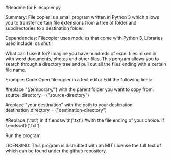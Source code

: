 #Readme for Filecopier.py

Summary:
File copier is a small program written in Python 3 which allows you 
to transfer certain file extensions from a tree of folder and 
subdirectories to a destination folder.

Dependencies:
Filecopier uses modules that come with Python 3.
Libraries used include:
os
shutil

What can I use it for? 
Imagine you have hundreds of excel files mixed in with word documents,
photos and other files. This porgram allows you to search through a
directory tree and pull out all the files ending with a certain file name.



Example: Code
Open filecopier in a text editor
Edit the following lines:

#replace "(/temporary/") with the parent folder you want to copy from.
source_directory = ("source-directory")

#replace "your destination"  with the path to your destination
destination_directory = ("destination-directory")

#Replace ('.txt') in if f.endswith('.txt')
#with the file ending of your choice.
if f.endswith('.txt'):

Run the program

LICENSING:
This program is distrubted with an MIT License the full text of which can
be found under the github repository.
